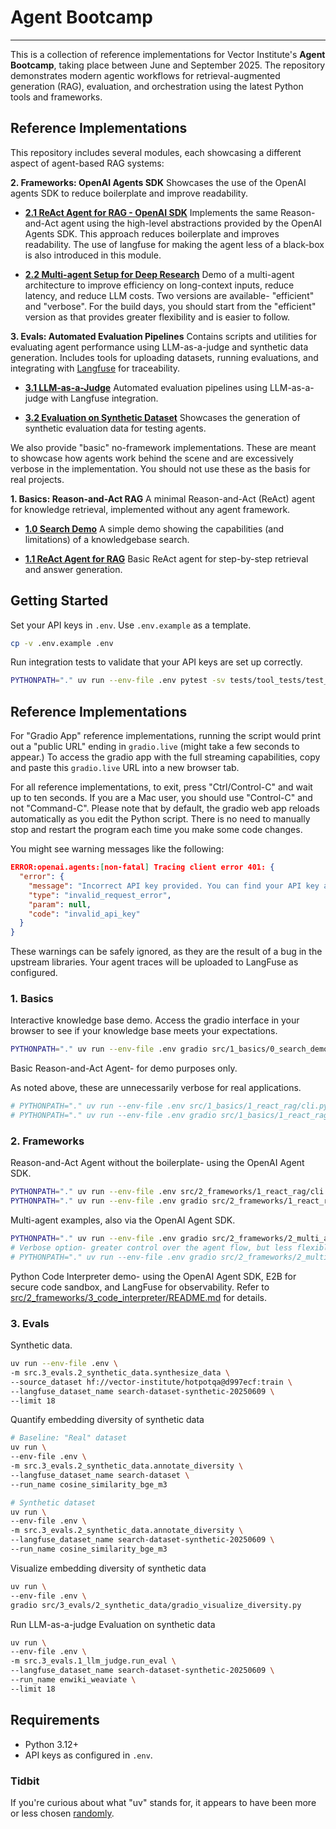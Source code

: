 # Agent Bootcamp

----------------------------------------------------------------------------------------

This is a collection of reference implementations for Vector Institute's **Agent Bootcamp**, taking place between June and September 2025. The repository demonstrates modern agentic workflows for retrieval-augmented generation (RAG), evaluation, and orchestration using the latest Python tools and frameworks.

## Reference Implementations

This repository includes several modules, each showcasing a different aspect of agent-based RAG systems:

**2. Frameworks: OpenAI Agents SDK**
  Showcases the use of the OpenAI agents SDK to reduce boilerplate and improve readability.

- **[2.1 ReAct Agent for RAG - OpenAI SDK](src/2_frameworks/1_react_rag/README.md)**
  Implements the same Reason-and-Act agent using the high-level abstractions provided by the OpenAI Agents SDK. This approach reduces boilerplate and improves readability.
  The use of langfuse for making the agent less of a black-box is also introduced in this module.

- **[2.2 Multi-agent Setup for Deep Research](src/2_frameworks/2_multi_agent/README.md)**
  Demo of a multi-agent architecture to improve efficiency on long-context inputs, reduce latency, and reduce LLM costs. Two versions are available- "efficient" and "verbose". For the build days, you should start from the "efficient" version as that provides greater flexibility and is easier to follow.

**3. Evals: Automated Evaluation Pipelines**
  Contains scripts and utilities for evaluating agent performance using LLM-as-a-judge and synthetic data generation. Includes tools for uploading datasets, running evaluations, and integrating with [Langfuse](https://langfuse.com/) for traceability.

- **[3.1 LLM-as-a-Judge](src/3_evals/1_llm_judge/README.md)**
  Automated evaluation pipelines using LLM-as-a-judge with Langfuse integration.

- **[3.2 Evaluation on Synthetic Dataset](src/3_evals/2_synthetic_data/README.md)**
  Showcases the generation of synthetic evaluation data for testing agents.

We also provide "basic" no-framework implementations. These are meant to showcase how agents work behind the scene and are excessively verbose in the implementation. You should not use these as the basis for real projects.

**1. Basics: Reason-and-Act RAG**
A minimal Reason-and-Act (ReAct) agent for knowledge retrieval, implemented without any agent framework.

- **[1.0 Search Demo](src/1_basics/0_search_demo/README.md)**
  A simple demo showing the capabilities (and limitations) of a knowledgebase search.

- **[1.1 ReAct Agent for RAG](src/1_basics/1_react_rag/README.md)**
  Basic ReAct agent for step-by-step retrieval and answer generation.


## Getting Started

Set your API keys in `.env`. Use `.env.example` as a template.

```bash
cp -v .env.example .env
```

Run integration tests to validate that your API keys are set up correctly.

```bash
PYTHONPATH="." uv run --env-file .env pytest -sv tests/tool_tests/test_integration.py
```

## Reference Implementations

For "Gradio App" reference implementations, running the script would print out a "public URL" ending in `gradio.live` (might take a few seconds to appear.) To access the gradio app with the full streaming capabilities, copy and paste this `gradio.live` URL into a new browser tab.

For all reference implementations, to exit, press "Ctrl/Control-C" and wait up to ten seconds. If you are a Mac user, you should use "Control-C" and not "Command-C". Please note that by default, the gradio web app reloads automatically as you edit the Python script. There is no need to manually stop and restart the program each time you make some code changes.

You might see warning messages like the following:

```json
ERROR:openai.agents:[non-fatal] Tracing client error 401: {
  "error": {
    "message": "Incorrect API key provided. You can find your API key at https://platform.openai.com/account/api-keys.",
    "type": "invalid_request_error",
    "param": null,
    "code": "invalid_api_key"
  }
}
```

These warnings can be safely ignored, as they are the result of a bug in the upstream libraries. Your agent traces will be uploaded to LangFuse as configured.

### 1. Basics

Interactive knowledge base demo. Access the gradio interface in your browser to see if your knowledge base meets your expectations.

```bash
PYTHONPATH="." uv run --env-file .env gradio src/1_basics/0_search_demo/app.py
```

Basic Reason-and-Act Agent- for demo purposes only.

As noted above, these are unnecessarily verbose for real applications.

```bash
# PYTHONPATH="." uv run --env-file .env src/1_basics/1_react_rag/cli.py
# PYTHONPATH="." uv run --env-file .env gradio src/1_basics/1_react_rag/app.py
```


### 2. Frameworks

Reason-and-Act Agent without the boilerplate- using the OpenAI Agent SDK.

```bash
PYTHONPATH="." uv run --env-file .env src/2_frameworks/1_react_rag/cli.py
PYTHONPATH="." uv run --env-file .env gradio src/2_frameworks/1_react_rag/langfuse_gradio.py
```

Multi-agent examples, also via the OpenAI Agent SDK.

```bash
PYTHONPATH="." uv run --env-file .env gradio src/2_frameworks/2_multi_agent/efficient.py
# Verbose option- greater control over the agent flow, but less flexible.
# PYTHONPATH="." uv run --env-file .env gradio src/2_frameworks/2_multi_agent/verbose.py
```

Python Code Interpreter demo- using the OpenAI Agent SDK, E2B for secure code sandbox, and LangFuse for observability. Refer to [src/2_frameworks/3_code_interpreter/README.md](src/2_frameworks/3_code_interpreter/README.md) for details.


### 3. Evals

Synthetic data.

```bash
uv run --env-file .env \
-m src.3_evals.2_synthetic_data.synthesize_data \
--source_dataset hf://vector-institute/hotpotqa@d997ecf:train \
--langfuse_dataset_name search-dataset-synthetic-20250609 \
--limit 18
```

Quantify embedding diversity of synthetic data

```bash
# Baseline: "Real" dataset
uv run \
--env-file .env \
-m src.3_evals.2_synthetic_data.annotate_diversity \
--langfuse_dataset_name search-dataset \
--run_name cosine_similarity_bge_m3

# Synthetic dataset
uv run \
--env-file .env \
-m src.3_evals.2_synthetic_data.annotate_diversity \
--langfuse_dataset_name search-dataset-synthetic-20250609 \
--run_name cosine_similarity_bge_m3
```

Visualize embedding diversity of synthetic data

```bash
uv run \
--env-file .env \
gradio src/3_evals/2_synthetic_data/gradio_visualize_diversity.py
```

Run LLM-as-a-judge Evaluation on synthetic data

```bash
uv run \
--env-file .env \
-m src.3_evals.1_llm_judge.run_eval \
--langfuse_dataset_name search-dataset-synthetic-20250609 \
--run_name enwiki_weaviate \
--limit 18
```

## Requirements

- Python 3.12+
- API keys as configured in `.env`.

### Tidbit

If you're curious about what "uv" stands for, it appears to have been more or
less chosen [randomly](https://github.com/astral-sh/uv/issues/1349#issuecomment-1986451785).

